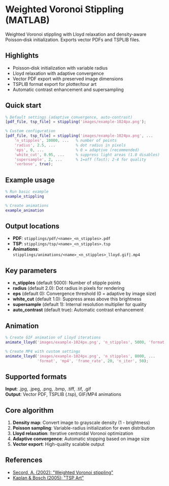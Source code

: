 # Weighted Voronoi Stippling (MATLAB)

Weighted Voronoi stippling with Lloyd relaxation and density-aware Poisson‑disk initialization. Exports vector PDFs and TSPLIB files.

## Highlights
- Poisson‑disk initialization with variable radius
- Lloyd relaxation with adaptive convergence
- Vector PDF export with preserved image dimensions
- TSPLIB format export for plotter/tour art
- Automatic contrast enhancement and supersampling

## Quick start
```matlab
% Default settings (adaptive convergence, auto-contrast)
[pdf_file, tsp_file] = stippling('images/example-1024px.png');

% Custom configuration
[pdf_file, tsp_file] = stippling('images/example-1024px.png', ...
    'n_stipples', 10000, ...   % number of points
    'radius', 2.5, ...         % dot radius in pixels  
    'eps', 0, ...              % 0 = adaptive (recommended)
    'white_cut', 0.95, ...     % suppress light areas (1.0 disables)
    'supersample', 2, ...      % 1=off (fast); 2-4 for quality
    'verbose', true);
```

## Example usage
```matlab
% Run basic example
example_stippling

% Create animations
example_animation
```

## Output locations
- **PDF**: `stipplings/pdf/<name>_<n_stipples>.pdf`
- **TSP**: `stipplings/tsp/<name>_<n_stipples>.tsp`
- **Animations**: `stipplings/animations/<name>_<n_stipples>_lloyd.gif|.mp4`

## Key parameters
- **n_stipples** (default 5000): Number of stipple points
- **radius** (default 2.0): Dot radius in pixels for rendering
- **eps** (default 0): Convergence threshold (0 = adaptive by image size)
- **white_cut** (default 1.0): Suppress areas above this brightness
- **supersample** (default 1): Internal resolution multiplier for quality
- **auto_contrast** (default true): Automatic contrast enhancement

## Animation
```matlab
% Create GIF animation of Lloyd iterations
animate_lloyd('images/example-1024px.png', 'n_stipples', 5000, 'format', 'gif');

% Create MP4 with custom settings
animate_lloyd('images/example-1024px.png', 'n_stipples', 8000, ...
              'format', 'mp4', 'frame_rate', 20, 'n_iter', 50);
```

## Supported formats
**Input**: .jpg, .jpeg, .png, .bmp, .tiff, .tif, .gif  
**Output**: Vector PDF, TSPLIB (.tsp), GIF/MP4 animations

## Core algorithm
1. **Density map**: Convert image to grayscale density (1 - brightness)
2. **Poisson sampling**: Variable-radius initialization for even distribution  
3. **Lloyd relaxation**: Iterative centroidal Voronoi optimization
4. **Adaptive convergence**: Automatic stopping based on image size
5. **Vector export**: High-quality scalable output

## References
- [Secord, A. (2002): "Weighted Voronoi stippling"](https://www.cs.ubc.ca/labs/imager/tr/2002/secord2002b/secord.2002b.pdf)
- [Kaplan & Bosch (2005): "TSP Art"](https://archive.bridgesmathart.org/2005/bridges2005-301.pdf)
